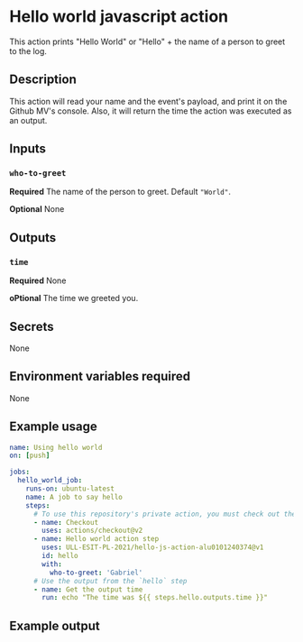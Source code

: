 # Hello world javascript action

This action prints "Hello World" or "Hello" + the name of a person to greet to the log.

## Description

This action will read your name and the event's payload, and print it on the Github MV's console. Also, it will return the time the action was executed as an output. 

## Inputs

### `who-to-greet`

**Required** The name of the person to greet. Default `"World"`.

**Optional** None

## Outputs

### `time`

**Required** None

**oPtional** The time we greeted you.

## Secrets

None

## Environment variables required

None

## Example usage

```yml
name: Using hello world
on: [push]

jobs:
  hello_world_job:
    runs-on: ubuntu-latest
    name: A job to say hello
    steps:
      # To use this repository's private action, you must check out the repository
      - name: Checkout
        uses: actions/checkout@v2
      - name: Hello world action step
        uses: ULL-ESIT-PL-2021/hello-js-action-alu0101240374@v1
        id: hello
        with:
          who-to-greet: 'Gabriel'
      # Use the output from the `hello` step
      - name: Get the output time
        run: echo "The time was ${{ steps.hello.outputs.time }}"
```

## Example output